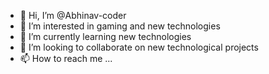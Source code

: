 - 👋 Hi, I’m @Abhinav-coder
- 👀 I’m interested in gaming and new technologies
- 🌱 I’m currently learning new technologies
- 💞️ I’m looking to collaborate on new technological projects
- 📫 How to reach me ...

<!---
Abhinav-coder/Abhinav-coder is a ✨ special ✨ repository because its `README.md` (this file) appears on your GitHub profile.
You can click the Preview link to take a look at your changes.
--->

